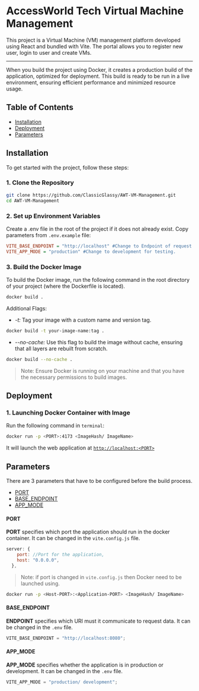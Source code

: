 # AccessWorld Tech Virtual Machine Management

This project is a Virtual Machine (VM) management platform developed using React and bundled with Vite. The portal allows you to register new user, login to user and create VMs. <hr>
When you build the project using Docker, it creates a production build of the application, optimized for deployment. This build is ready to be run in a live environment, ensuring efficient performance and minimized resource usage.

## Table of Contents

- [Installation](#installation)
- [Deployment](#deployment)
- [Parameters](#parameters)

## Installation

To get started with the project, follow these steps:

### 1. Clone the Repository

```bash
git clone https://github.com/ClassicGlassy/AWT-VM-Management.git
cd AWT-VM-Management
```

### 2. Set up Environment Variables

Create a .env file in the root of the project if it does not already exist. Copy parameters from `.env.example` file:

```ini
VITE_BASE_ENDPOINT = "http://localhost" #Change to Endpoint of request.
VITE_APP_MODE = "production" #Change to development for testing.
```

### 3. Build the Docker Image

To build the Docker image, run the following command in the root directory of your project (where the Dockerfile is located).

```bash
docker build .
```

Additional Flags:

- _-t:_ Tag your image with a custom name and version tag.

```bash
docker build -t your-image-name:tag .
```

- _--no-cache:_ Use this flag to build the image without cache, ensuring that all layers are rebuilt from scratch.

```bash
docker build --no-cache .
```

> Note: Ensure Docker is running on your machine and that you have the necessary permissions to build images.

## Deployment

### 1. Launching Docker Container with Image

Run the following command in `terminal`:

```bash
docker run -p <PORT>:4173 <ImageHash/ ImageName>
```

It will launch the web application at [`http://localhost:<PORT>`](http://localhost)

## Parameters

There are 3 parameters that have to be configured before the build process.

- [PORT](#port)
- [BASE_ENDPOINT](#base_endpoint)
- [APP_MODE](#app_mode)

#### PORT

**PORT** specifies which port the application should run in the docker container. It can be changed in the `vite.config.js` file.

```js
server: {
    port: //Port for the application,
    host: "0.0.0.0",
  },
```

> Note: if port is changed in `vite.config.js` then Docker need to be launched using.

```bash
docker run -p <Host-PORT>:<Application-PORT> <ImageHash/ ImageName>
```

#### BASE_ENDPOINT

**ENDPOINT** specifies which URI must it communicate to request data. It can be changed in the `.env` file.

```js
VITE_BASE_ENDPOINT = "http://localhost:8080";
```

#### APP_MODE

**APP_MODE** specifies whether the application is in production or development. It can be changed in the `.env` file.

```js
VITE_APP_MODE = "production/ development";
```
